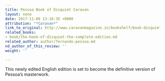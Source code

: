 ```yaml
---
title: Pessoa Book of Disquiet Caravan
layout: none
date: 2017-11-08 13:16:35 +0000
attribution: "*Caravan*"
link_to_original: http://www.caravanmagazine.in/bookshelf/book-disquiet-complete-edition
related_books:
- book/the-book-of-disquiet-the-complete-edition.md
related_author: author/fernando-pessoa.md
nd_author_of_this_review: ''
weight: ''

---
```

This newly edited English edition is set to become the definitive version of Pessoa’s masterwork.